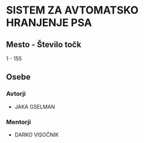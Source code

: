 # SISTEM ZA AVTOMATSKO HRANJENJE PSA
## Mesto - Število točk
1 - 155
## Osebe
### Avtorji
 * JAKA GSELMAN
### Mentorji
 * DARKO VISOČNIK